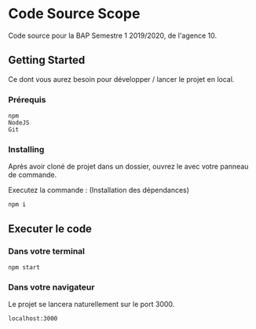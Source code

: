 # Code Source Scope

Code source pour la BAP Semestre 1 2019/2020, de l'agence 10.

## Getting Started

Ce dont vous aurez besoin pour développer / lancer le projet en local.

### Prérequis

```
npm
NodeJS
Git
```

### Installing

Après avoir cloné de projet dans un dossier, ouvrez le avec votre panneau de commande.

Executez la commande : (Installation des dépendances)

```
npm i
```

## Executer le code

### Dans votre terminal

```
npm start
```

### Dans votre navigateur

Le projet se lancera naturellement sur le port 3000.

```
localhost:3000
```
